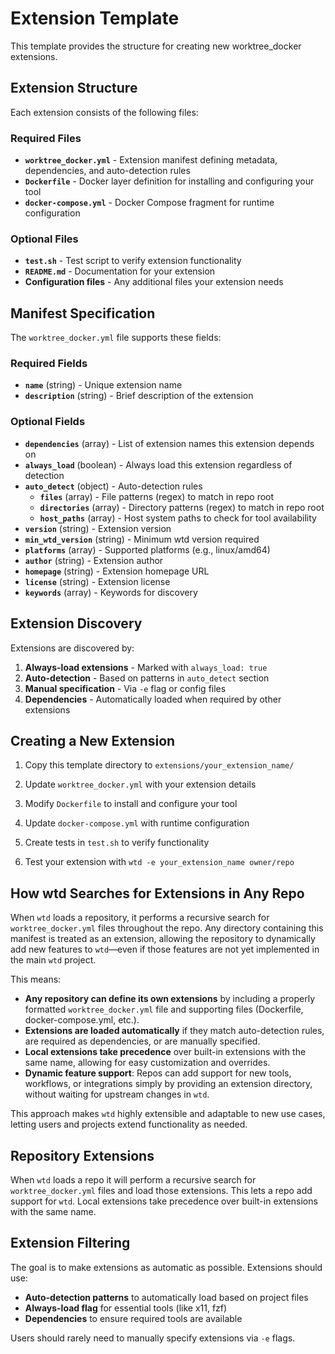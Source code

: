 # Extension Template

This template provides the structure for creating new worktree_docker extensions.

## Extension Structure

Each extension consists of the following files:

### Required Files

- **`worktree_docker.yml`** - Extension manifest defining metadata, dependencies, and auto-detection rules
- **`Dockerfile`** - Docker layer definition for installing and configuring your tool
- **`docker-compose.yml`** - Docker Compose fragment for runtime configuration

### Optional Files

- **`test.sh`** - Test script to verify extension functionality
- **`README.md`** - Documentation for your extension
- **Configuration files** - Any additional files your extension needs

## Manifest Specification

The `worktree_docker.yml` file supports these fields:

### Required Fields

- **`name`** (string) - Unique extension name
- **`description`** (string) - Brief description of the extension

### Optional Fields

- **`dependencies`** (array) - List of extension names this extension depends on
- **`always_load`** (boolean) - Always load this extension regardless of detection
- **`auto_detect`** (object) - Auto-detection rules
  - **`files`** (array) - File patterns (regex) to match in repo root
  - **`directories`** (array) - Directory patterns (regex) to match in repo root  
  - **`host_paths`** (array) - Host system paths to check for tool availability
- **`version`** (string) - Extension version
- **`min_wtd_version`** (string) - Minimum wtd version required
- **`platforms`** (array) - Supported platforms (e.g., linux/amd64)
- **`author`** (string) - Extension author
- **`homepage`** (string) - Extension homepage URL
- **`license`** (string) - Extension license
- **`keywords`** (array) - Keywords for discovery

## Extension Discovery

Extensions are discovered by:

1. **Always-load extensions** - Marked with `always_load: true`
2. **Auto-detection** - Based on patterns in `auto_detect` section
3. **Manual specification** - Via `-e` flag or config files
4. **Dependencies** - Automatically loaded when required by other extensions

## Creating a New Extension

1. Copy this template directory to `extensions/your_extension_name/`
2. Update `worktree_docker.yml` with your extension details
3. Modify `Dockerfile` to install and configure your tool
4. Update `docker-compose.yml` with runtime configuration
5. Create tests in `test.sh` to verify functionality

6. Test your extension with `wtd -e your_extension_name owner/repo`

## How wtd Searches for Extensions in Any Repo

When `wtd` loads a repository, it performs a recursive search for `worktree_docker.yml` files throughout the repo. Any directory containing this manifest is treated as an extension, allowing the repository to dynamically add new features to `wtd`—even if those features are not yet implemented in the main `wtd` project.

This means:

- **Any repository can define its own extensions** by including a properly formatted `worktree_docker.yml` file and supporting files (Dockerfile, docker-compose.yml, etc.).
- **Extensions are loaded automatically** if they match auto-detection rules, are required as dependencies, or are manually specified.
- **Local extensions take precedence** over built-in extensions with the same name, allowing for easy customization and overrides.
- **Dynamic feature support**: Repos can add support for new tools, workflows, or integrations simply by providing an extension directory, without waiting for upstream changes in `wtd`.

This approach makes `wtd` highly extensible and adaptable to new use cases, letting users and projects extend functionality as needed.

## Repository Extensions

When `wtd` loads a repo it will perform a recursive search for `worktree_docker.yml` files and load those extensions.  This lets a repo add support for `wtd`. Local extensions take precedence over built-in extensions with the same name.

## Extension Filtering

The goal is to make extensions as automatic as possible. Extensions should use:

- **Auto-detection patterns** to automatically load based on project files
- **Always-load flag** for essential tools (like x11, fzf)
- **Dependencies** to ensure required tools are available

Users should rarely need to manually specify extensions via `-e` flags.
